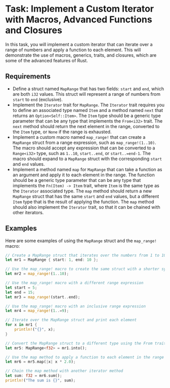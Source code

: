 # Task: Implement a Custom Iterator with Macros, Advanced Functions and Closures

In this task, you will implement a custom iterator that can iterate over a range of numbers and apply a function to each element. This will demonstrate the use of macros, generics, traits, and closures, which are some of the advanced features of Rust.

## Requirements

- Define a struct named `MapRange` that has two fields: `start` and `end`, which are both `i32` values. This struct will represent a range of numbers from `start` to `end` (exclusive).
- Implement the `Iterator` trait for `MapRange`. The `Iterator` trait requires you to define an associated type named `Item` and a method named `next` that returns an `Option<Self::Item>`. The `Item` type should be a generic type parameter that can be any type that implements the `From<i32>` trait. The `next` method should return the next element in the range, converted to the `Item` type, or `None` if the range is exhausted.
- Implement a custom macro named `map_range!` that can create a `MapRange` struct from a range expression, such as `map_range!(1..10)`. The macro should accept any expression that can be converted to a `Range<i32>` type, such as `1..10`, `start..end`, or `start..=end-1`. The macro should expand to a `MapRange` struct with the corresponding `start` and `end` values.
- Implement a method named `map` for `MapRange` that can take a function as an argument and apply it to each element in the range. The function should be a generic type parameter that can be any type that implements the `Fn(Item) -> Item` trait, where `Item` is the same type as the `Iterator` associated type. The `map` method should return a new `MapRange` struct that has the same `start` and `end` values, but a different `Item` type that is the result of applying the function. The `map` method should also implement the `Iterator` trait, so that it can be chained with other iterators.

## Examples

Here are some examples of using the `MapRange` struct and the `map_range!` macro:

```rust
// Create a MapRange struct that iterates over the numbers from 1 to 10 as i32
let mr1 = MapRange { start: 1, end: 10 };

// Use the map_range! macro to create the same struct with a shorter syntax
let mr2 = map_range!(1..10);

// Use the map_range! macro with a different range expression
let start = 5;
let end = 15;
let mr3 = map_range!(start..end);

// Use the map_range! macro with an inclusive range expression
let mr4 = map_range!(1..=9);

// Iterate over the MapRange struct and print each element
for x in mr1 {
    println!("{}", x);
}

// Convert the MapRange struct to a different type using the From trait
let mr5: MapRange<f32> = mr1.into();

// Use the map method to apply a function to each element in the range
let mr6 = mr5.map(|x| x * 2.0);

// Chain the map method with another iterator method
let sum: f32 = mr6.sum();
println!("The sum is {}", sum);
```

